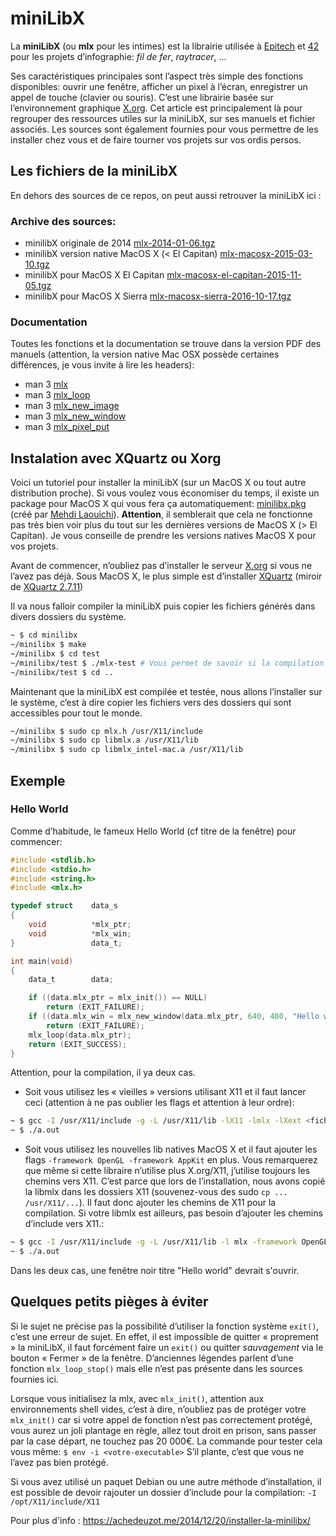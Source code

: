 # miniLibX

La **miniLibX** (ou **mlx** pour les intimes) est la librairie utilisée à [Epitech](http://www.epitech.eu) et [42](http://www.42.fr) pour les projets d’infographie: *fil de fer*, *raytracer*, ...

Ses caractéristiques principales sont l’aspect très simple des fonctions disponibles: ouvrir une fenêtre, afficher un pixel à l’écran, enregistrer un appel de touche (clavier ou souris). C’est une librairie basée sur l’environnement graphique [X.org](http://www.x.org/). Cet article est principalement là pour regrouper des ressources utiles sur la miniLibX, sur ses manuels et fichier associés. Les sources sont également fournies pour vous permettre de les installer chez vous et de faire tourner vos projets sur vos ordis persos.

## Les fichiers de la miniLibX

En dehors des sources de ce repos, on peut aussi retrouver la miniLibX ici :

### Archive des sources:
- minilibX originale de 2014 [mlx-2014-01-06.tgz](sources/mlx-2014-01-06.tgz)
- minilibX version native MacOS X (< El Capitan) [mlx-macosx-2015-03-10.tgz](sources/mlx-macosx-2015-03-10.tgz)
- minilibX pour MacOS X El Capitan [mlx-macosx-el-capitan-2015-11-05.tgz](sources/mlx-macosx-el-capitan-2015-11-05.tgz) 
- minilibX pour MacOS X Sierra [mlx-macosx-sierra-2016-10-17.tgz](sources/mlx-macosx-sierra-2016-10-17.tgz)

### Documentation
Toutes les fonctions et la documentation se trouve dans la version PDF des manuels (attention, la version native Mac OSX possède certaines différences, je vous invite à lire les headers):
- man 3 [mlx](manuels/mlx.pdf)
- man 3 [mlx_loop](manuels/mlx_loop.pdf)
- man 3 [mlx_new_image](manuels/mlx_new_image.pdf)
- man 3 [mlx_new_window](manuels/mlx_new_window.pdf)
- man 3 [mlx_pixel_put](manuels/mlx_pixel_put.pdf)

## Instalation avec XQuartz ou Xorg

Voici un tutoriel pour installer la miniLibX (sur un MacOS X ou tout autre distribution proche). Si vous voulez vous économiser du temps, il existe un package pour MacOS X qui vous fera ça automatiquement: [minilibx.pkg](http://files.achedeuzot.me/42/mlx/minilibx.pkg) (créé par [Mehdi Laouichi](https://fr.linkedin.com/pub/mehdi-laouichi/2a/9b1/49b)). **Attention**, il semblerait que cela ne fonctionne pas très bien voir plus du tout sur les dernières versions de MacOS X (> El Capitan). Je vous conseille de prendre les versions natives MacOS X pour vos projets.

Avant de commencer, n’oubliez pas d’installer le serveur [X.org](http://www.x.org/) si vous ne l’avez pas déjà. Sous MacOS X, le plus simple est d’installer [XQuartz](http://xquartz.macosforge.org/landing/) (miroir de [XQuartz 2.7.11](http://files.achedeuzot.me/42/mlx/XQuartz-2.7.11.dmg))

Il va nous falloir compiler la miniLibX puis copier les fichiers générés dans divers dossiers du système.

```bash
~ $ cd minilibx
~/minilibx $ make
~/minilibx $ cd test
~/minilibx/test $ ./mlx-test # Vous permet de savoir si la compilation de la lib a réussi
~/minilibx/test $ cd ..
```

Maintenant que la miniLibX est compilée et testée, nous allons l’installer sur le système, c’est à dire copier les fichiers vers des dossiers qui sont accessibles pour tout le monde.

```bash
~/minilibx $ sudo cp mlx.h /usr/X11/include
~/minilibx $ sudo cp libmlx.a /usr/X11/lib
~/minilibx $ sudo cp libmlx_intel-mac.a /usr/X11/lib
```

## Exemple
### Hello World

Comme d’habitude, le fameux Hello World (cf titre de la fenêtre) pour commencer:
```C
#include <stdlib.h>
#include <stdio.h>
#include <string.h>
#include <mlx.h>

typedef struct    data_s
{
    void          *mlx_ptr;
    void          *mlx_win;
}                 data_t;

int main(void)
{
    data_t        data;

    if ((data.mlx_ptr = mlx_init()) == NULL)
        return (EXIT_FAILURE);
    if ((data.mlx_win = mlx_new_window(data.mlx_ptr, 640, 480, "Hello world")) == NULL)
        return (EXIT_FAILURE);
    mlx_loop(data.mlx_ptr);
    return (EXIT_SUCCESS);
}
```

Attention, pour la compilation, il ya deux cas.

- Soit vous utilisez les « vieilles » versions utilisant X11 et il faut lancer ceci (attention à ne pas oublier les flags et attention à leur ordre):
```bash
~ $ gcc -I /usr/X11/include -g -L /usr/X11/lib -lX11 -lmlx -lXext <fichier(s) .c>
~ $ ./a.out
```
- Soit vous utilisez les nouvelles lib natives MacOS X et il faut ajouter les flags `-framework OpenGL -framework AppKit`  en plus. Vous remarquerez que même si cette libraire n’utilise plus X.org/X11, j’utilise toujours les chemins vers X11. C’est parce que lors de l’installation, nous avons copié la libmlx dans les dossiers X11 (souvenez-vous des sudo `cp ... /usr/X11/...`). Il faut donc ajouter les chemins de X11 pour la compilation. Si votre libmlx est ailleurs, pas besoin d’ajouter les chemins d’include vers X11.:
```bash
~ $ gcc -I /usr/X11/include -g -L /usr/X11/lib -l mlx -framework OpenGL -framework AppKit <fichier(s) .c>
~ $ ./a.out
```

Dans les deux cas, une fenêtre noir titre "Hello world" devrait s'ouvrir.

## Quelques petits pièges à éviter

Si le sujet ne précise pas la possibilité d’utiliser la fonction système `exit()`, c’est une erreur de sujet. En effet, il est impossible de quitter « proprement » la miniLibX, il faut forcément faire un `exit()` ou quitter *sauvagement* via le bouton « Fermer » de la fenêtre. D’anciennes légendes parlent d’une fonction `mlx_loop_stop()` mais elle n’est pas présente dans les sources fournies ici.

Lorsque vous initialisez la mlx, avec `mlx_init()`, attention aux environnements shell vides, c’est à dire, n’oubliez pas de protéger votre `mlx_init()` car si votre appel de fonction n’est pas correctement protégé, vous aurez un joli plantage en règle, allez tout droit en prison, sans passer par la case départ, ne touchez pas 20 000€. La commande pour tester cela vous même: `$ env -i <votre-executable>` S’il plante, c’est que vous ne l’avez pas bien protégé.

Si vous avez utilisé un paquet Debian ou une autre méthode d’installation, il est possible de devoir rajouter un dossier d’include pour la compilation: `-I /opt/X11/include/X11`




Pour plus d'info : <https://achedeuzot.me/2014/12/20/installer-la-minilibx/>